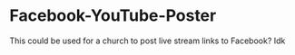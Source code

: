 # Facebook-YouTube-Poster
This could be used for a church to post live stream links to Facebook? Idk
